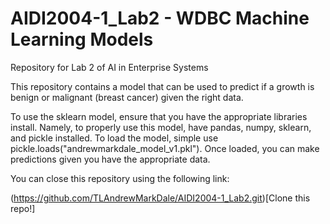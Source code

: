 # AIDI2004-1_Lab2 - WDBC Machine Learning Models
Repository for Lab 2 of AI in Enterprise Systems

This repository contains a model that can be used to predict if a growth is benign or malignant (breast cancer) given the right data.

To use the sklearn model, ensure that you have the appropriate libraries install. Namely, to properly use this model, have pandas, numpy, sklearn, and pickle installed. To load the model, simple use pickle.loads("andrewmarkdale_model_v1.pkl"). Once loaded, you can make predictions given you have the appropriate data.

You can close this repository using the following link:

(https://github.com/TLAndrewMarkDale/AIDI2004-1_Lab2.git)[Clone this repo!]
